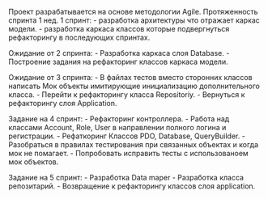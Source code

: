 Проект разрабатывается на основе методологии Agile. Протяженность спринта 1 нед.
1 спринт:
    - разработка архитектуры что отражает каркас модели.
    - разработка каркаса классов которые подвергнуться рефакторингу в 
      последующих спринтах.

Ожидание от 2 спринта:
    - Разработка каркаса слоя Database.
    - Построение задания на рефакторинг классов каркаса модели.

Ожидание от 3 спринта:
    - В файлах тестов вместо сторонних классов написать Мок объекты
      имитирующие инициализацию дополнительного класса.
    - Перейти к рефакторингу класса Repositoriy.
    - Вернуться к рефакторингу слоя Application.

Задание на 4 спринт:
    - Рефакторинг контроллера.
    - Работа над классами Account, Role, User в направлении
      полного логина и регистрации.
    - Рефаткоринг Классов PDO, Database, QueryBuilder.
    - Разобраться в правилах тестирования при связанных
      объектах и когда мок не помагает.
    - Попробовать исправить тесты с использованоем мок объектов.



Задание на 5 спринт:
    - Разработка Data maper
    - Разработка класса репозитарий.
    - Возвращение к рефакторингу классов
      слоя application.